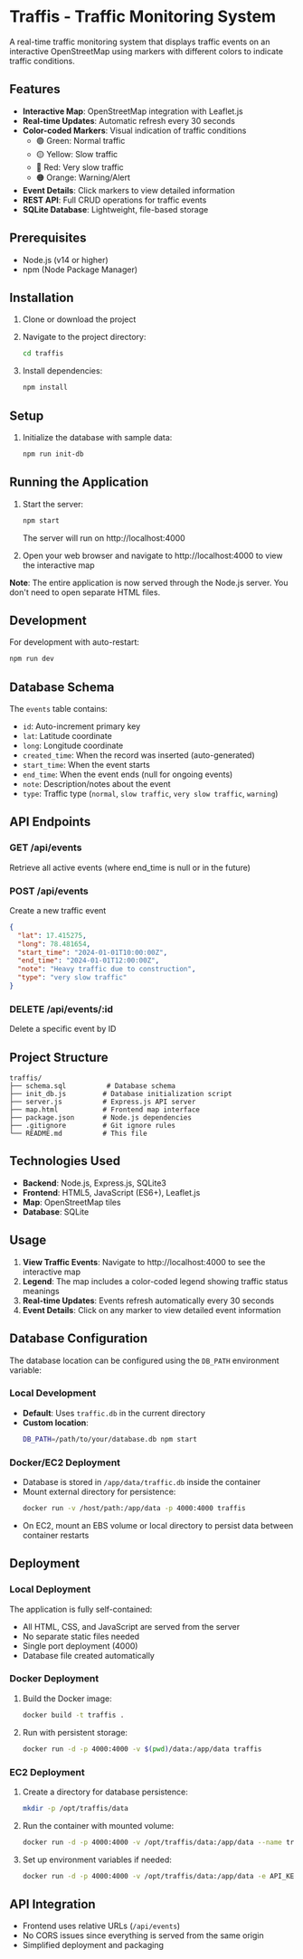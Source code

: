 # Traffis - Traffic Monitoring System

A real-time traffic monitoring system that displays traffic events on an interactive OpenStreetMap using markers with different colors to indicate traffic conditions.

## Features

- **Interactive Map**: OpenStreetMap integration with Leaflet.js
- **Real-time Updates**: Automatic refresh every 30 seconds
- **Color-coded Markers**: Visual indication of traffic conditions
  - 🟢 Green: Normal traffic
  - 🟡 Yellow: Slow traffic
  - 🔴 Red: Very slow traffic
  - 🟠 Orange: Warning/Alert
- **Event Details**: Click markers to view detailed information
- **REST API**: Full CRUD operations for traffic events
- **SQLite Database**: Lightweight, file-based storage

## Prerequisites

- Node.js (v14 or higher)
- npm (Node Package Manager)

## Installation

1. Clone or download the project
2. Navigate to the project directory:
   ```bash
   cd traffis
   ```

3. Install dependencies:
   ```bash
   npm install
   ```

## Setup

1. Initialize the database with sample data:
   ```bash
   npm run init-db
   ```

## Running the Application

1. Start the server:
   ```bash
   npm start
   ```
   The server will run on http://localhost:4000

2. Open your web browser and navigate to http://localhost:4000 to view the interactive map

**Note**: The entire application is now served through the Node.js server. You don't need to open separate HTML files.

## Development

For development with auto-restart:
```bash
npm run dev
```

## Database Schema

The `events` table contains:
- `id`: Auto-increment primary key
- `lat`: Latitude coordinate
- `long`: Longitude coordinate  
- `created_time`: When the record was inserted (auto-generated)
- `start_time`: When the event starts
- `end_time`: When the event ends (null for ongoing events)
- `note`: Description/notes about the event
- `type`: Traffic type (`normal`, `slow traffic`, `very slow traffic`, `warning`)

## API Endpoints

### GET /api/events
Retrieve all active events (where end_time is null or in the future)

### POST /api/events
Create a new traffic event
```json
{
  "lat": 17.415275,
  "long": 78.481654,
  "start_time": "2024-01-01T10:00:00Z",
  "end_time": "2024-01-01T12:00:00Z",
  "note": "Heavy traffic due to construction",
  "type": "very slow traffic"
}
```

### DELETE /api/events/:id
Delete a specific event by ID

## Project Structure

```
traffis/
├── schema.sql          # Database schema
├── init_db.js         # Database initialization script
├── server.js          # Express.js API server
├── map.html           # Frontend map interface
├── package.json       # Node.js dependencies
├── .gitignore         # Git ignore rules
└── README.md          # This file
```

## Technologies Used

- **Backend**: Node.js, Express.js, SQLite3
- **Frontend**: HTML5, JavaScript (ES6+), Leaflet.js
- **Map**: OpenStreetMap tiles
- **Database**: SQLite

## Usage

1. **View Traffic Events**: Navigate to http://localhost:4000 to see the interactive map
2. **Legend**: The map includes a color-coded legend showing traffic status meanings
3. **Real-time Updates**: Events refresh automatically every 30 seconds
4. **Event Details**: Click on any marker to view detailed event information

## Database Configuration

The database location can be configured using the `DB_PATH` environment variable:

### Local Development
- **Default**: Uses `traffic.db` in the current directory
- **Custom location**: 
  ```bash
  DB_PATH=/path/to/your/database.db npm start
  ```

### Docker/EC2 Deployment
- Database is stored in `/app/data/traffic.db` inside the container
- Mount external directory for persistence:
  ```bash
  docker run -v /host/path:/app/data -p 4000:4000 traffis
  ```
- On EC2, mount an EBS volume or local directory to persist data between container restarts

## Deployment

### Local Deployment
The application is fully self-contained:
- All HTML, CSS, and JavaScript are served from the server
- No separate static files needed
- Single port deployment (4000)
- Database file created automatically

### Docker Deployment
1. Build the Docker image:
   ```bash
   docker build -t traffis .
   ```

2. Run with persistent storage:
   ```bash
   docker run -d -p 4000:4000 -v $(pwd)/data:/app/data traffis
   ```

### EC2 Deployment
1. Create a directory for database persistence:
   ```bash
   mkdir -p /opt/traffis/data
   ```

2. Run the container with mounted volume:
   ```bash
   docker run -d -p 4000:4000 -v /opt/traffis/data:/app/data --name traffis traffis
   ```

3. Set up environment variables if needed:
   ```bash
   docker run -d -p 4000:4000 -v /opt/traffis/data:/app/data -e API_KEY=your_api_key --name traffis traffis
   ```

## API Integration

- Frontend uses relative URLs (`/api/events`) 
- No CORS issues since everything is served from the same origin
- Simplified deployment and packaging